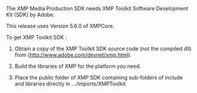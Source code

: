  The XMP Media Production SDK needs XMP Toolkit Software Development Kit (SDK) by Adobe.
 
 This release uses Version 5.6.0 of XMPCore.
 
 To get XMP Toolkit SDK :
 
 1. Obtain a copy of the XMP Toolkit SDK source code (not the compiled dll) from (http://www.adobe.com/devnet/xmp.html).  

 2. Build the libraries of XMP for the platform you need.
 
 3. Place the public folder of XMP SDK containing sub-folders of include and libraries directly in .../imports/XMPToolkit
